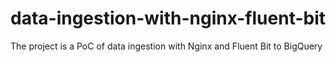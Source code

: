 # data-ingestion-with-nginx-fluent-bit
The project is a PoC of data ingestion with Nginx and Fluent Bit to BigQuery
